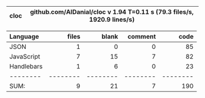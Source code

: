 cloc|github.com/AlDanial/cloc v 1.94  T=0.11 s (79.3 files/s, 1920.9 lines/s)
--- | ---

Language|files|blank|comment|code
:-------|-------:|-------:|-------:|-------:
JSON|1|0|0|85
JavaScript|7|15|7|82
Handlebars|1|6|0|23
--------|--------|--------|--------|--------
SUM:|9|21|7|190

